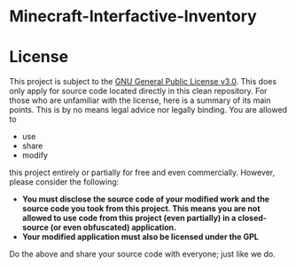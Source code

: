 # Minecraft-Interfactive-Inventory


# License
This project is subject to the [GNU General Public License v3.0](https://github.com/RMJTromp/Minecraft-Interfactive-Inventory/blob/main/LICENSE). This does only apply for source code located directly in this clean repository.
For those who are unfamiliar with the license, here is a summary of its main points. This is by no means legal advice nor legally binding.
You are allowed to
 - use
 - share
 - modify

this project entirely or partially for free and even commercially. However, please consider the following:

 - **You must disclose the source code of your modified work and the source code you took from this project. This means you are not allowed to use code from this project (even partially) in a closed-source (or even obfuscated) application.**
 - **Your modified application must also be licensed under the GPL**

Do the above and share your source code with everyone; just like we do.
